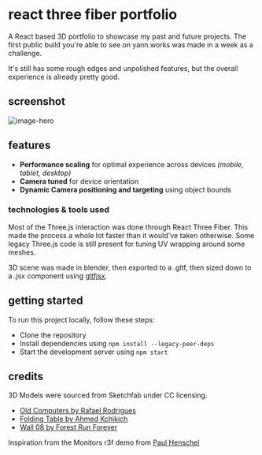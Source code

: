 # react three fiber portfolio

A React based 3D portfolio to showcase my past and future projects. The first public build you're able to see on yann.works was made in a week as a challenge. 

It's still has some rough edges and unpolished features, but the overall experience is already pretty good.

## screenshot

![image-hero](./public/image-hero.png)

## features

 - **Performance scaling** for optimal experience across devices *(mobile, tablet, desktop)*
 - **Camera tuned** for device orientation
 - **Dynamic Camera positioning and targeting** using object bounds

### technologies & tools used

Most of the Three.js interaction was done through React Three Fiber. This made the process a whole lot faster than it would've taken otherwise. Some legacy Three.js code is still present for tuning UV wrapping around some meshes.

3D scene was made in blender, then exported to a .gltf, then sized down to a .jsx component using [gltfjsx](https://github.com/pmndrs/gltfjsx).

## getting started

To run this project locally, follow these steps:

 - Clone the repository
 - Install dependencies using `npm install --legacy-peer-deps`
 - Start the development server using `npm start`

## credits

3D Models were sourced from Sketchfab under CC licensing.

- [Old Computers by Rafael Rodrigues](https://sketchfab.com/3d-models/old-computers-7bb6e720499a467b8e0427451d180063)
- [Folding Table by Ahmed Kchikich](https://sketchfab.com/3d-models/folding-table-dba1b4270fee431290c464742f5fd4f5)
- [Wall 08 by Forest Run Forever](https://sketchfab.com/3d-models/wall-08-cd8d4cb8c1044b2eab9bbd7e7b77b257)


Inspiration from the Monitors r3f demo from [Paul Henschel](https://codesandbox.io/u/drcmda)
